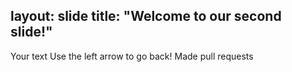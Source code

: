 layout: slide
title: "Welcome to our second slide!"
---
Your text
Use the left arrow to go back!
Made pull requests 
